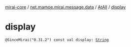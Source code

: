 [mirai-core](../../index.md) / [net.mamoe.mirai.message.data](../index.md) / [AtAll](index.md) / [display](./display.md)

# display

`@SinceMirai("0.31.2") const val display: `[`String`](https://kotlinlang.org/api/latest/jvm/stdlib/kotlin/-string/index.html)